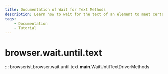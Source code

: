 ```yaml
---
title: Documentation of Wait for Text Methods
description: Learn how to wait for the text of an element to meet certain conditions in Browserist. Includes code examples for beginners and advanced users for web scraping and browser automation.
tags:
    - Documentation
    - Tutorial
---
```


# browser.wait.until.text

::: browserist.browser.wait.until.text.__main__.WaitUntilTextDriverMethods
